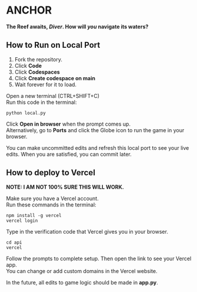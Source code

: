 # ANCHOR
**The Reef awaits, *Diver*. How will *you* navigate its waters?**

## How to Run on Local Port

1. Fork the repository.
2. Click **Code**
3. Click **Codespaces**
3. Click **Create codespace on main**
5. Wait forever for it to load.

Open a new terminal (CTRL+SHIFT+C)\
Run this code in the terminal:
```
python local.py
```
Click **Open in browser** when the prompt comes up.\
Alternatively, go to **Ports** and click the Globe icon to run the game in your browser.

You can make uncommitted edits and refresh this local port to see your live edits. When you are satisfied, you can commit later.

## How to deploy to Vercel

**NOTE: I AM NOT 100% SURE THIS WILL WORK.**

Make sure you have a Vercel account.\
Run these commands in the terminal:
```
npm install -g vercel
vercel login
```
Type in the verification code that Vercel gives you in your browser.
```
cd api
vercel
```
Follow the prompts to complete setup. Then open the link to see your Vercel app.\
You can change or add custom domains in the Vercel website.

In the future, all edits to game logic should be made in **app.py**.
